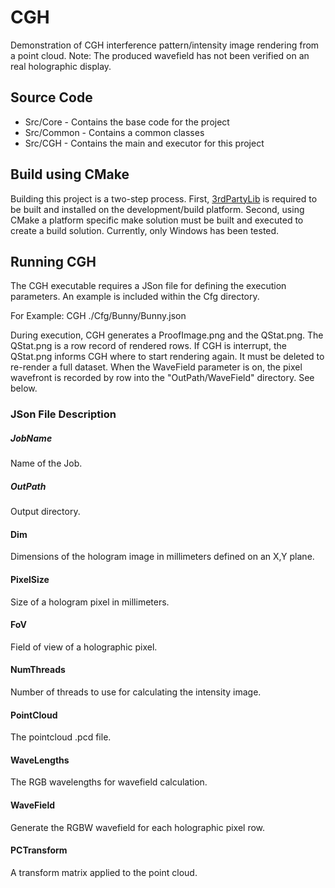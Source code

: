 # CGH
Demonstration of CGH interference pattern/intensity image rendering from a point cloud.  Note: The produced wavefield has not been verified on an real holographic display.

## Source Code
* Src/Core - Contains the base code for the project
* Src/Common - Contains a common classes
* Src/CGH - Contains the main and executor for this project

## Build using CMake
Building this project is a two-step process.  First, [3rdPartyLib](https://github.com/TLBurnett3/3rdPartyLibs) is required to be built and installed on the development/build platform.  Second, using CMake a platform specific make solution must be built and executed to create a build solution.  Currently, only Windows has been tested.

## Running CGH
The CGH executable requires a JSon file for defining the execution parameters.  An example is included within the Cfg directory.

For Example: CGH ./Cfg/Bunny/Bunny.json

During execution, CGH generates a ProofImage.png and the QStat.png.  The QStat.png is a row record of rendered rows.  If CGH is interrupt, the QStat.png informs CGH where to start rendering again.  It must be deleted to re-render a full dataset.
When the WaveField parameter is on, the pixel wavefront is recorded by row into the "OutPath/WaveField" directory.  See below.

### JSon File Description

##### JobName
Name of the Job.

##### OutPath
Output directory.

#### Dim
Dimensions of the hologram image in millimeters defined on an X,Y plane.

#### PixelSize
Size of a hologram pixel in millimeters.

#### FoV
Field of view of a holographic pixel.

#### NumThreads
Number of threads to use for calculating the intensity image.

#### PointCloud
The pointcloud .pcd file.

#### WaveLengths
The RGB wavelengths for wavefield calculation.

#### WaveField
Generate the RGBW wavefield for each holographic pixel row.

#### PCTransform
A transform matrix applied to the point cloud.


